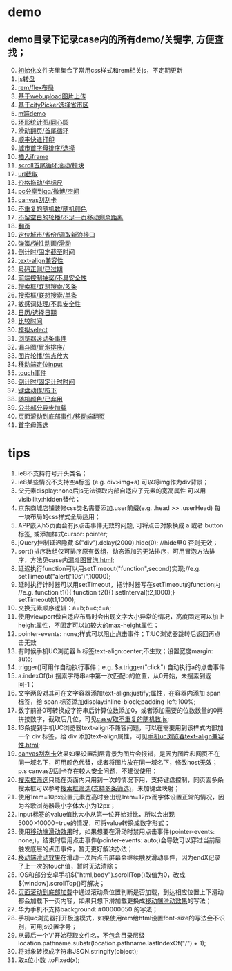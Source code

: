 ﻿# demo
## demo目录下记录case内的所有demo/关键字, 方便查找；
0. <a href="初始化">初始化</a>文件夹里集合了常用css样式和rem相关js，不定期更新<br />
1. <a href="js转盘demo">js转盘</a><br />
2. <a href="rem自适应flex布局demo">rem/flex布局</a><br />
3. <a href="图片上传">基于webupload图片上传</a><br />
4. <a href="地址">基于cityPicker选择省市区</a><br />
5. <a href="手机商城demo">m端demo</a><br />
6. <a href="环形统计图">环形统计图/同心圆</a><br />
7. <a href="移动端滑动翻页浏览图片">滑动翻页/首尾循环</a><br />
8. <a href="顺丰快递打印单">顺丰快递打印</a><br />
9. <a href="首字母选择城市">城市首字母排序/选择</a><br />
10. <a href="addiframe.html">插入iframe</a><br />
11. <a href="scroll循环滚动.js">scroll首尾循环滚动/模块</a><br />
12. <a href="url截取传递数据.js">url截取</a><br />
13. <a href="价格拖动.rar">价格拖动/坐标尺</a><br />
14. <a href="分享.js">pc分享到qq/微博/空间</a><br />
15. <a href="刮刮卡.html">canvas刮刮卡</a><br />
16. <a href="取不重复的随机数.js">不重复的随机数/随机颜色</a><br />
17. <a href="可视区内不留空的轮播效果.html">不留空白的轮播/不足一页移动剩余距离</a><br />
18. <a href="固定显示n条的翻页.js">翻页</a><br />
19. <a href="城市定位.js">定位城市/省份/调取新浪接口</a><br />
20. <a href="基于移动端滑动效果js的弹性动画效果.html">弹簧/弹性动画/滑动</a><br />
21. <a href="对比时间倒计时.html">倒计时/固定截至时间</a><br />
22. <a href="手机uc浏览器text-align兼容性.html">text-align兼容性</a><br />
23. <a href="手机号码正则和判断.js">号码正则/已过期</a><br />
24. <a href="抽奖demo.html">前端控制抽奖/不具安全性</a><br />
25. <a href="搜索框筛选(支持多条筛选).html">搜索框/联想搜索/多条</a><br />
26. <a href="搜索框筛选.html">搜索框/联想搜索/单条</a><br />
27. <a href="敏感信息处理.js">敏感词处理/不具安全性</a><br />
28. <a href="日期选择.zip">日历/选择日期</a><br />
29. <a href="时间对比.js">比较时间</a><br />
30. <a href="模拟select.html">模拟select</a><br />
31. <a href="滚动条滚动和结束事件.js">浏览器滚动条事件</a><br />
32. <a href="漏斗图冒泡.html">漏斗图/冒泡排序/</a><br />
33. <a href="焦点图放大.html">图片轮播/焦点放大</a><br />
34. <a href="移动端打开键盘定位input.js">移动端定位input</a><br />
35. <a href="移动端滑动效果.js">touch事件</a><br />
36. <a href="规定时间的倒计时.html">倒计时/固定计时时间</a><br />
37. <a href="键盘按键动作.js">键盘动作/按下</a><br />
38. <a href="随机颜色.html">随机颜色/已弃用</a><br />
39. <a href="静态加载页面公共部分.js">公共部分异步加载</a><br />
40. <a href="页面滚动到底部加载.js">页面滚动到底部事件/移动端翻页</a><br />
41. <a href="首字母筛选.html">首字母筛选</a><br />

# tips

1. ie8不支持符号开头类名；<br />
2. ie8某些情况不支持空a标签 (e.g. div>img+a) 可以将img作为div背景；<br />
3. 父元素display:none后js无法读取内部自适应子元素的宽高属性 可以用visibility:hidden替代；<br />
4. 京东商城店铺装修css类名需要添加.user前缀(e.g. .head >> .userHead) 每一块布局的css样式全局适用；<br />
5. APP嵌入h5页面会有js点击事件无效的问题, 可将点击对象换成 a 或者 button 标签, 或添加样式cursor: pointer;<br />
6. jQuery控制延迟隐藏 $("div").delay(2000).hide(0); //hide里0 否则无效；<br />
7. sort()排序数组仅可排序原有数组，动态添加的无法排序，可用冒泡方法排序，方法见case内<a href="漏斗图冒泡.html">漏斗图冒泡.html</a>;<br />
8. 延迟执行function可以用setTimeout("function",second)实现;//e.g. setTimeout("alert('10s')",10000);<br />
9. 延时执行计时器可以用setTimeout，把计时器写在setTimeout的function内 //e.g. function t1(){ function t2(){} setInterval(t2,1000);} setTimeout(t1,1000);<br />
10. 交换元素顺序逻辑：a=b;b=c;c=a;<br />
11. 使用viewport做自适应布局时会出现文字大小异常的情况，高度固定可以加上height属性，不固定可以加较大的max-height属性；<br />
12. pointer-events: none;样式可以阻止点击事件；T:UC浏览器跳转后返回再点击无效<br />
13. 有时候手机UC浏览器 h 标签text-align:center;不生效；设置宽度margin: auto;<br />
14. trigger()可用作自动执行事件；e.g.  $a.trigger("click") 自动执行a的点击事件<br />
15. a.indexOf(b) 搜索字符串a中第一次匹配b的位置，从0开始，未搜索到返回-1；<br />
16. 文字两段对其可在文字容器添加text-align:justify;属性，在容器内添加 span 标签，给 span 标签添加display:inline-block;padding-left:100%;<br />
17. 数字前补0可转换成字符串后计算位数添加0，或者添加需要的位数数量的0再拼接数字，截取后几位，可见<a href="取不重复的随机数.js">case/取不重复的随机数.js</a>;<br />
18. 13条提到手机UC浏览器text-align不兼容问题，可以在需要用到该样式内部加一个 div 标签，给 div 添加text-align属性，可见<a href="手机uc浏览器text-align兼容性.html">手机uc浏览器text-align兼容性.html</a>;<br />
19. <a href="刮刮卡.html">canvas刮刮卡</a>效果如果设置刮层背景为图片会报错，是因为图片和网页不在同一域名下，可用颜色代替，或者将图片放在同一域名下，修改host无效；p.s canvas刮刮卡存在较大安全问题，不建议使用；<br />
20. <a href="搜索框筛选.html">搜索框筛选</a>只能在页面内只用到一次的情况下用，支持键盘控制，同页面多条搜索框可以参考<a href="搜索框筛选(支持多条筛选).html">搜索框筛选(支持多条筛选)</a>，未加键盘映射；<br />
21. 使用1rem=10px设置元素宽高时会出现1rem=12px而字体设置正常的情况，因为谷歌浏览器最小字体大小为12px；<br />
22. input标签的value值比大小从第一位开始对比，所以会出现5000>10000=true的情况，可将value转换成数字形式；<br />
23. 使用<a href="移动端滑动效果.js">移动端滑动效果</a>时，如果想要在滑动时禁用点击事件(pointer-events: none;)，结束时启用点击事件(pointer-events: auto;)会导致可以穿过当前层触发底层的点击事件，暂无更好解决办法；<br />
24. <a href="移动端滑动效果.js">移动端滑动效果</a>在滑动一次后点击屏幕会继续触发滑动事件，因为endX记录了上一次的touch值，暂时无法清除；<br />
25. IOS和部分安卓手机$("html,body").scrollTop()取值为0，改成$(window).scrollTop()可解决；<br />
26. <a href="页面滚动到底部加载.js">页面滚动到底部加载</a>中通过滚动条位置判断是否加载，到达相应位置上下滑动都会加载下一页内容，如果只想下滑加载更换成<a href="移动端滑动效果.js">移动端滑动效果</a>的写法；<br />
27. 华为手机不支持background: #00000050 的写法；<br />
28. 手机uc浏览器打开极速模式，如果使用rem给html设置font-size的写法会不识别，可用js设置字号；<br />
29. 从最后一个'/'开始获取文件名，不包含目录层级 location.pathname.substr(location.pathname.lastIndexOf("/") + 1);<br/>
30. 将对象转换成字符串JSON.stringify(object);<br />
31. 取x位小数 .toFixed(x);
